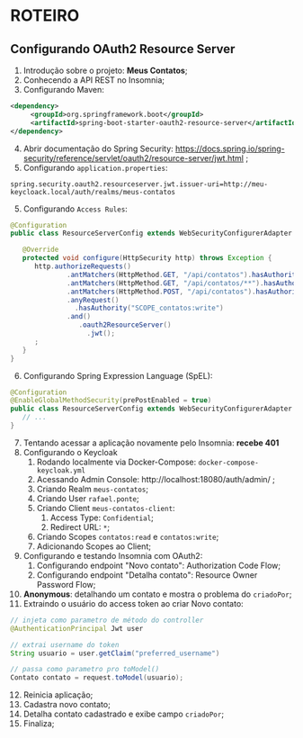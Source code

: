 # ROTEIRO

## Configurando OAuth2 Resource Server

1. Introdução sobre o projeto: **Meus Contatos**;
2. Conhecendo a API REST no Insomnia;
3. Configurando Maven:
```xml
<dependency>
     <groupId>org.springframework.boot</groupId>
     <artifactId>spring-boot-starter-oauth2-resource-server</artifactId>
</dependency>
```
4. Abrir documentação do Spring Security: https://docs.spring.io/spring-security/reference/servlet/oauth2/resource-server/jwt.html ; 
5. Configurando `application.properties`:
```properties
spring.security.oauth2.resourceserver.jwt.issuer-uri=http://meu-keycloack.local/auth/realms/meus-contatos
```
5. Configurando `Access Rules`:
```java
@Configuration
public class ResourceServerConfig extends WebSecurityConfigurerAdapter {

   @Override
   protected void configure(HttpSecurity http) throws Exception {
      http.authorizeRequests()
              .antMatchers(HttpMethod.GET, "/api/contatos").hasAuthority("SCOPE_contatos:read")
              .antMatchers(HttpMethod.GET, "/api/contatos/**").hasAuthority("SCOPE_contatos:read")
              .antMatchers(HttpMethod.POST, "/api/contatos").hasAuthority("SCOPE_contatos:write")
              .anyRequest()
                .hasAuthority("SCOPE_contatos:write")
              .and()
                 .oauth2ResourceServer()
                   .jwt();
      ;
   }
}
```
6. Configurando Spring Expression Language (SpEL):
```java
@Configuration
@EnableGlobalMethodSecurity(prePostEnabled = true)
public class ResourceServerConfig extends WebSecurityConfigurerAdapter {
   // ...
}
```
7. Tentando acessar a aplicação novamente pelo Insomnia: **recebe 401**
8. Configurando o Keycloak
   1. Rodando localmente via Docker-Compose: `docker-compose-keycloak.yml`
   2. Acessando Admin Console: http://localhost:18080/auth/admin/ ;
   3. Criando Realm `meus-contatos`;
   4. Criando User `rafael.ponte`;
   5. Criando Client `meus-contatos-client`:
      1. Access Type: `Confidential`;
      2. Redirect URL: `*`;
   6. Criando Scopes `contatos:read` e `contatos:write`;
   7. Adicionando Scopes ao Client;
9. Configurando e testando Insomnia com OAuth2:
   1. Configurando endpoint "Novo contato": Authorization Code Flow;
   2. Configurando endpoint "Detalha contato": Resource Owner Password Flow;
10. **Anonymous**: detalhando um contato e mostra o problema do `criadoPor`;
11. Extraindo o usuário do access token ao criar Novo contato:
```java
// injeta como parametro de método do controller
@AuthenticationPrincipal Jwt user

// extrai username do token
String usuario = user.getClaim("preferred_username")

// passa como parametro pro toModel()
Contato contato = request.toModel(usuario);
```
12. Reinicia aplicação;
13. Cadastra novo contato;
14. Detalha contato cadastrado e exibe campo `criadoPor`;
15. Finaliza;
